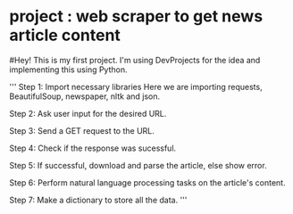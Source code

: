 # project : web scraper to get news article content
#Hey! This is my first project. I'm using DevProjects for the idea and implementing this using Python. 

''' Step 1: Import necessary libraries
Here we are importing requests, BeautifulSoup, newspaper, nltk and json.

Step 2: Ask user input for the desired URL.

Step 3: Send a GET request to the URL.

Step 4: Check if the response was sucessful.

Step 5: If successful, download and parse the article, else show error.

Step 6: Perform natural language processing tasks on the article's content.

Step 7: Make a dictionary to store all the data. '''
